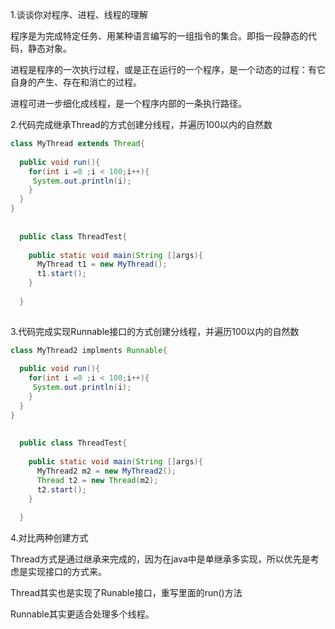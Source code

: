 1.谈谈你对程序、进程、线程的理解

程序是为完成特定任务、用某种语言编写的一组指令的集合。即指一段静态的代码，静态对象。

进程是程序的一次执行过程，或是正在运行的一个程序，是一个动态的过程：有它自身的产生、存在和消亡的过程。

进程可进一步细化成线程，是一个程序内部的一条执行路径。



2.代码完成继承Thread的方式创建分线程，并遍历100以内的自然数

```java
class MyThread extends Thread{
  
  public void run(){
    for(int i =0 ;i < 100;i++){
     System.out.println(i);
    }
  }
}
  
  
  public class ThreadTest{
    
    public static void main(String []args){
      MyThread t1 = new MyThread();
      t1.start();
    }
    
  }  
  
```



3.代码完成实现Runnable接口的方式创建分线程，并遍历100以内的自然数

```java
class MyThread2 implments Runnable{
  
  public void run(){
    for(int i =0 ;i < 100;i++){
     System.out.println(i);
    }
  }
}
  
  
  public class ThreadTest{
    
    public static void main(String []args){
      MyThread2 m2 = new MyThread2();
      Thread t2 = new Thread(m2);
      t2.start();
    }
    
  }  
```



4.对比两种创建方式

Thread方式是通过继承来完成的，因为在java中是单继承多实现，所以优先是考虑是实现接口的方式来。

Thread其实也是实现了Runable接口，重写里面的run()方法

Runnable其实更适合处理多个线程。